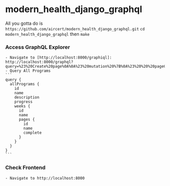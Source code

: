 # modern_health_django_graphql

All you gotta do is `https://github.com/aircert/modern_health_django_graphql.git` `cd modern_health_django_graphql` then `make`

### Access GraphQL Explorer
	- Navigate to [http://localhost:8000/graphiql]: http://localhost:8000/graphql?query=%23%20Create%20page%0A%0A%23%20mutation%20%7B%0A%23%20%20%20pageCreate(newPage%3A%20%7B%0A%23%20%20%20%20%20name%3A%20%22Page%206%22%2C%20%0A%23%20%20%20%20%20video%3A%20%22http%3A%2F%2Fgoogle.com%2Fvideo%22%2C%0A%23%20%20%20%09audio%3A%20%22http%3A%2F%2Fgoogle.com%2Faudio%22%2C%0A%23%20%20%20%20%20form%3A%20%22http%3A%2F%2Fgoogle.com%2Fform%22%2C%0A%23%20%20%20%20%20question%3A%20%22http%3A%2F%2Fgoogle.com%2Fquestion%22%2C%0A%23%20%20%20%20%20article%3A%20%22http%3A%2F%2Fgoogle.com%2Farticle%22%0A%23%20%20%20%7D)%20%7B%0A%23%20%20%20%20%20page%20%7B%0A%23%20%20%20%20%20%20%20id%0A%23%20%20%20%20%20%20%20complete%0A%23%20%20%20%20%20%7D%0A%23%20%20%20%7D%0A%23%20%7D%0A%0A%23%20Create%20Week%0A%23%20mutation%20%7B%0A%23%20%20%20weekCreate(newWeek%3A%20%7B%0A%23%20%20%20%20%20pages%3A%20%5B6%2C%205%5D%2C%0A%23%20%20%20%20%20name%3A%20%22Week%204%22%0A%23%20%20%20%7D)%20%7B%0A%23%20%20%20%09week%20%7B%0A%23%20%20%20%20%20%20%20id%0A%23%20%20%20%20%20%20%20name%0A%23%20%20%20%20%20%20%20pages%20%7B%0A%23%20%20%20%20%20%20%20%20%20name%0A%23%20%20%20%20%20%20%20%7D%0A%23%20%20%20%20%20%7D%0A%23%20%20%20%7D%0A%23%20%7D%0A%0A%23%20Delete%20Program%0A%23%20mutation%20%7B%0A%23%20%20%20programDelete(id%3A%202)%20%7B%0A%23%20%20%20%20%20program%20%7B%0A%23%20%20%20%20%20%20%20id%0A%23%20%20%20%20%20%7D%0A%23%20%20%20%7D%0A%23%20%7D%0A%0A%23%20Create%20Program%0A%23%20mutation%20%7B%0A%23%20%20%20programCreate(newProgram%3A%20%7B%0A%23%20%20%20%20%20name%3A%20%22Mindful%20Communication%22%2C%0A%23%20%20%20%20%20description%3A%20%22Minfully%20communicate%20with%20coworkers%22%2C%0A%23%20%20%20%20%20weeks%3A%20%5B3%2C4%5D%2C%0A%23%20%20%20%20%20progress%3A%200%0A%23%20%20%20%7D)%20%7B%0A%23%20%20%20%20%20program%20%7B%0A%23%20%20%20%20%20%20%20id%0A%23%20%20%20%20%20%20%20name%0A%23%20%20%20%20%20%20%20description%0A%23%20%20%20%20%20%20%20progress%0A%23%20%20%20%20%20%20%20image%0A%23%20%20%20%20%20%20%20weeks%20%7B%0A%23%20%20%20%20%20%20%20%20%20id%0A%23%20%20%20%20%20%20%20%20%20name%0A%23%20%20%20%20%20%20%20%20%20pages%20%7B%0A%23%20%20%20%20%20%20%20%20%20%20%20id%0A%23%20%20%20%20%20%20%20%20%20%20%20name%0A%23%20%20%20%20%20%20%20%20%20%20%20complete%0A%23%20%20%20%20%20%20%20%20%20%7D%0A%23%20%20%20%20%20%20%20%7D%0A%23%20%20%20%20%20%7D%0A%23%20%20%20%20%20errors%20%7B%0A%23%20%20%20%20%20%20%20messages%0A%23%20%20%20%20%20%20%20field%0A%23%20%20%20%20%20%7D%0A%23%20%20%20%7D%0A%23%20%7D%0A%0A%23%20Get%20All%20Weeks%20%0A%23%20query%20%7B%0A%23%20%20%20allWeeks%20%7B%0A%23%20%20%20%20%20id%0A%23%20%20%20%20%20name%0A%23%20%20%20%20%20pages%20%7B%0A%23%20%20%20%20%20%20%20name%0A%23%20%20%20%20%20%20%20complete%0A%23%20%20%20%20%20%7D%0A%23%20%20%20%7D%0A%23%20%7D%0A%0A%23%20Get%20all%20pages%0A%0A%23%20query%20%7B%0A%23%20%20%20allPages%20%7B%0A%23%20%20%20%20%20id%0A%23%20%20%20%20%20name%0A%23%20%20%20%7D%0A%23%20%7D%0A%0A%0A%23%20Get%20all%20programs%2C%20weeks%2C%20and%20pages%20for%20each%0Aquery%20%7B%0A%20%20allPrograms%20%7B%0A%20%20%20%20id%0A%20%20%20%20name%0A%20%20%20%20description%0A%20%20%20%20progress%0A%20%20%20%20image%0A%20%20%20%20weeks%20%7B%0A%20%20%20%20%20%20id%0A%20%20%20%20%20%20name%0A%20%20%20%20%20%20pages%20%7B%0A%20%20%20%20%20%20%20%20id%20%0A%20%20%20%20%20%20%20%20name%0A%20%20%20%20%20%20%20%20complete%0A%20%20%20%20%20%20%7D%0A%20%20%20%20%7D%0A%20%20%7D%0A%7D%0A%0A%23%20Update%20a%20program%20by%20weeks%20%0A%23%20mutation%20%7B%0A%23%20%20%20programUpdate(newProgram%3A%20%7Bid%3A%202%2C%20weeks%3A%20%5B1%2C2%2C3%2C4%5D%7D)%20%7B%0A%23%20%20%20%20%20program%20%7B%0A%23%20%20%20%20%20%20%20id%0A%23%20%20%20%20%20%20%20weeks%20%7B%0A%23%20%20%20%20%20%20%20%20%20id%0A%23%20%20%20%20%20%20%20%7D%0A%23%20%20%20%20%20%7D%0A%23%20%20%20%7D%0A%23%20%7D%0A%0A%23%20Update%20a%20pages%20progress%20to%20complete%0A%23%20mutation%20%7B%0A%23%20%20%20pageUpdate(newPage%3A%20%7Bid%3A%201%2C%20complete%3A%20true%7D)%20%7B%0A%23%20%20%20%20%20page%20%7B%0A%23%20%20%20%20%20%09id%0A%23%20%20%20%20%20%20%20complete%0A%23%20%20%20%20%20%20%20dateModified%0A%23%20%20%20%20%20%20%20dateCreated%0A%23%20%20%20%20%20%7D%0A%23%20%20%20%7D%0A%23%20%7D
	- Query All Programs 
	```
	query {
	  allPrograms {
	    id
	    name
	    description
	    progress
	    weeks {
	      id
	      name
	      pages {
	        id 
	        name
	        complete
	      }
	    }
	  }
	}
	```

### Check Frontend 
	- Navigate to http://localhost:8000
